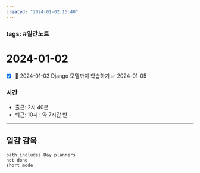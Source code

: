 ```yaml
---
created: "2024-01-02 15:40"
---
```


### tags: #일간노트
  
# 2024-01-02
- [x] 📅 2024-01-03 Django 모델까지 학습하기 ✅ 2024-01-05
### 시간
- 출근: 2시 40분
- 퇴근: 10시
: 약 7시간 반

---  
## 일감 감옥  
```tasks  
path includes Day planners
not done  
short mode  
```